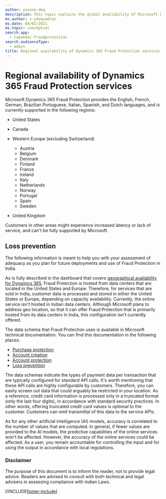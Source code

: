 ```yaml
---
author: yvonne-deq
description: This topic explains the global availability of Microsoft Dynamics 365 Fraud Protection.
ms.author: v-ydequadros
ms.date: 04/02/2021
ms.topic: conceptual
search.app: 
  - Capaedac-fraudprotection
search.audienceType:
  - admin
title: Regional availability of Dynamics 365 Fraud Protection services
---
```


# Regional availability of Dynamics 365 Fraud Protection services

Microsoft Dynamics 365 Fraud Protection provides the English, French, German, Brazilian Portuguese, Italian, Spanish, and Dutch languages, and is currently supported in the following regions:

- United States
- Canada
- Western Europe (excluding Switzerland)

    - Austria
    - Belgium
    - Denmark
    - Finland
    - France
    - Ireland
    - Italy
    - Netherlands
    - Norway
    - Portugal
    - Spain
    - Sweden

- United Kingdom 

Customers in other areas might experience increased latency or lack of service, and can't be fully supported by Microsoft.

## Loss prevention

The following information is meant to help you with your assessment of adequacy as you plan for future deployments and use of Fraud Protection in India.

As is fully described in the dashboard that covers [geographical availability for Dynamics 365](https://dynamics.microsoft.com/geographic-availability/), Fraud Protection is hosted from data centers that are located in the United States and Europe. Therefore, for services that are sold in India, customer data is processed and stored in either the United States or Europe, depending on capacity availability. Currently, the online service isn't hosted in Indian data centers. Although Microsoft plans to address geo location, so that it can offer Fraud Protection that is primarily hosted from its data centers in India, this configuration isn't currently offered.

The data schema that Fraud Protection uses is available in Microsoft technical documentation. You can find this documentation in the following places:

- [Purchase protection](./view-purchase-protection-schemas.md)
- [Account creation](./overview.md)
- [Account protection](./overview.md)
- [Loss prevention](./view-loss-prevent-schemas.md#transactions)

The data schemas indicate the types of payment data per transaction that are typically configured for standard API calls. It's worth mentioning that these API calls are highly configurable by customers. Therefore, you can easily screen out data that could arguably be restricted in your location. As a reference, credit card information is processed only in a truncated format (only the last four digits), in accordance with standard security practices. In other words, offering truncated credit card values is optional to the customer. Customers can omit transmittal of this data to the service APIs.

As for any other artificial intelligence (AI) models, accuracy is correlated to the number of values that are computed. In general, if fewer values are provided to the AI models, the predictive capabilities of the online services won't be affected. However, the accuracy of the online services could be affected. As a user, you remain accountable for controlling the input and for using the output in accordance with local regulations.

### Disclaimer

The purpose of this document is to inform the reader, not to provide legal advice. Readers are advised to consult with both technical and legal advisers in assessing compliance with Indian Laws.


[!INCLUDE[footer-include](includes/footer-banner.md)]
